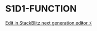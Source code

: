 # S1D1-FUNCTION

[Edit in StackBlitz next generation editor ⚡️](https://stackblitz.com/~/github.com/berinakbas/S1D1-FUNCTION)